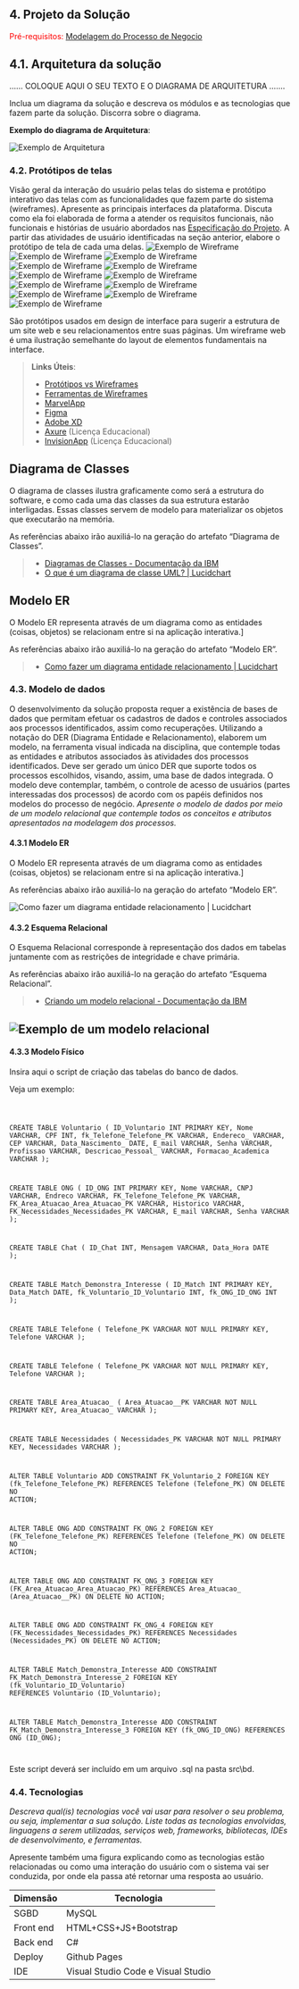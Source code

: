 ## 4. Projeto da Solução

<span style="color:red">Pré-requisitos: <a href="03-Modelagem do Processo de Negocio.md"> Modelagem do Processo de Negocio</a></span>

## 4.1. Arquitetura da solução


......  COLOQUE AQUI O SEU TEXTO E O DIAGRAMA DE ARQUITETURA .......

 Inclua um diagrama da solução e descreva os módulos e as tecnologias
 que fazem parte da solução. Discorra sobre o diagrama.
 
 **Exemplo do diagrama de Arquitetura**:
 
 ![Exemplo de Arquitetura](./images/geral.jpg)
 

### 4.2. Protótipos de telas

Visão geral da interação do usuário pelas telas do sistema e protótipo interativo das telas com as funcionalidades que fazem parte do sistema (wireframes).
Apresente as principais interfaces da plataforma. Discuta como ela foi elaborada de forma a atender os requisitos funcionais, não funcionais e histórias de usuário abordados nas <a href="02-Especificação do Projeto.md"> Especificação do Projeto</a>.
A partir das atividades de usuário identificadas na seção anterior, elabore o protótipo de tela de cada uma delas.
![Exemplo de Wireframe](images/telas/tela1.png)
![Exemplo de Wireframe](images/telas/tela2.png)
![Exemplo de Wireframe](images/telas/tela3.png)
![Exemplo de Wireframe](images/telas/tela4.png)
![Exemplo de Wireframe](images/telas/tela5.png)
![Exemplo de Wireframe](images/telas/tela6.png)
![Exemplo de Wireframe](images/telas/tela7.png)
![Exemplo de Wireframe](images/telas/tela8.png)
![Exemplo de Wireframe](images/telas/tela9.png)
![Exemplo de Wireframe](images/telas/tela10.png)
![Exemplo de Wireframe](images/telas/tela11.png)
![Exemplo de Wireframe](images/telas/tela12.png)

São protótipos usados em design de interface para sugerir a estrutura de um site web e seu relacionamentos entre suas páginas. Um wireframe web é uma ilustração semelhante do layout de elementos fundamentais na interface.
 
> **Links Úteis**:
> - [Protótipos vs Wireframes](https://www.nngroup.com/videos/prototypes-vs-wireframes-ux-projects/)
> - [Ferramentas de Wireframes](https://rockcontent.com/blog/wireframes/)
> - [MarvelApp](https://marvelapp.com/developers/documentation/tutorials/)
> - [Figma](https://www.figma.com/)
> - [Adobe XD](https://www.adobe.com/br/products/xd.html#scroll)
> - [Axure](https://www.axure.com/edu) (Licença Educacional)
> - [InvisionApp](https://www.invisionapp.com/) (Licença Educacional)


## Diagrama de Classes

O diagrama de classes ilustra graficamente como será a estrutura do software, e como cada uma das classes da sua estrutura estarão interligadas. Essas classes servem de modelo para materializar os objetos que executarão na memória.

As referências abaixo irão auxiliá-lo na geração do artefato “Diagrama de Classes”.

> - [Diagramas de Classes - Documentação da IBM](https://www.ibm.com/docs/pt-br/rational-soft-arch/9.6.1?topic=diagrams-class)
> - [O que é um diagrama de classe UML? | Lucidchart](https://www.lucidchart.com/pages/pt/o-que-e-diagrama-de-classe-uml)

## Modelo ER

O Modelo ER representa através de um diagrama como as entidades (coisas, objetos) se relacionam entre si na aplicação interativa.]

As referências abaixo irão auxiliá-lo na geração do artefato “Modelo ER”.

> - [Como fazer um diagrama entidade relacionamento | Lucidchart](https://www.lucidchart.com/pages/pt/como-fazer-um-diagrama-entidade-relacionamento)


### 4.3. Modelo de dados

O desenvolvimento da solução proposta requer a existência de bases de dados que permitam efetuar os cadastros de dados e controles associados aos processos identificados, assim como recuperações.
Utilizando a notação do DER (Diagrama Entidade e Relacionamento), elaborem um modelo, na ferramenta visual indicada na disciplina, que contemple todas as entidades e atributos associados às atividades dos processos identificados. Deve ser gerado um único DER que suporte todos os processos escolhidos, visando, assim, uma base de dados integrada. O modelo deve contemplar, também, o controle de acesso de usuários (partes interessadas dos processos) de acordo com os papéis definidos nos modelos do processo de negócio.
_Apresente o modelo de dados por meio de um modelo relacional que contemple todos os conceitos e atributos apresentados na modelagem dos processos._

#### 4.3.1 Modelo ER

O Modelo ER representa através de um diagrama como as entidades (coisas, objetos) se relacionam entre si na aplicação interativa.]

As referências abaixo irão auxiliá-lo na geração do artefato “Modelo ER”.

![Como fazer um diagrama entidade relacionamento | Lucidchart](images/DER.jpg)

#### 4.3.2 Esquema Relacional

O Esquema Relacional corresponde à representação dos dados em tabelas juntamente com as restrições de integridade e chave primária.
 
As referências abaixo irão auxiliá-lo na geração do artefato “Esquema Relacional”.

> - [Criando um modelo relacional - Documentação da IBM](https://www.ibm.com/docs/pt-br/cognos-analytics/10.2.2?topic=designer-creating-relational-model)

![Exemplo de um modelo relacional](images/logico.jpg "Exemplo de Modelo Relacional.")
---


#### 4.3.3 Modelo Físico

Insira aqui o script de criação das tabelas do banco de dados.

Veja um exemplo:

<code>

 CREATE TABLE Voluntario (
    ID_Voluntario INT PRIMARY KEY,
    Nome VARCHAR,
    CPF INT,
    fk_Telefone_Telefone_PK VARCHAR,
    Endereco_ VARCHAR,
    CEP VARCHAR,
    Data_Nascimento_ DATE,
    E_mail VARCHAR,
    Senha VARCHAR,
    Profissao VARCHAR,
    Descricao_Pessoal_ VARCHAR,
    Formacao_Academica VARCHAR
);

CREATE TABLE ONG (
    ID_ONG INT PRIMARY KEY,
    Nome VARCHAR,
    CNPJ VARCHAR,
    Endreco VARCHAR,
    FK_Telefone_Telefone_PK VARCHAR,
    FK_Area_Atuacao_Area_Atuacao_PK VARCHAR,
    Historico VARCHAR,
    FK_Necessidades_Necessidades_PK VARCHAR,
    E_mail VARCHAR,
    Senha VARCHAR
);

CREATE TABLE Chat (
    ID_Chat INT,
    Mensagem VARCHAR,
    Data_Hora DATE
);

CREATE TABLE Match_Demonstra_Interesse (
    ID_Match INT PRIMARY KEY,
    Data_Match DATE,
    fk_Voluntario_ID_Voluntario INT,
    fk_ONG_ID_ONG INT
);

CREATE TABLE Telefone (
    Telefone_PK VARCHAR NOT NULL PRIMARY KEY,
    Telefone VARCHAR
);

CREATE TABLE Telefone (
    Telefone_PK VARCHAR NOT NULL PRIMARY KEY,
    Telefone VARCHAR
);

CREATE TABLE Area_Atuacao_ (
    Area_Atuacao__PK VARCHAR NOT NULL PRIMARY KEY,
    Area_Atuacao_ VARCHAR
);

CREATE TABLE Necessidades (
    Necessidades_PK VARCHAR NOT NULL PRIMARY KEY,
    Necessidades VARCHAR
);
 
ALTER TABLE Voluntario ADD CONSTRAINT FK_Voluntario_2
    FOREIGN KEY (fk_Telefone_Telefone_PK)
    REFERENCES Telefone (Telefone_PK)
    ON DELETE NO ACTION;
 
ALTER TABLE ONG ADD CONSTRAINT FK_ONG_2
    FOREIGN KEY (FK_Telefone_Telefone_PK)
    REFERENCES Telefone (Telefone_PK)
    ON DELETE NO ACTION;
 
ALTER TABLE ONG ADD CONSTRAINT FK_ONG_3
    FOREIGN KEY (FK_Area_Atuacao_Area_Atuacao_PK)
    REFERENCES Area_Atuacao_ (Area_Atuacao__PK)
    ON DELETE NO ACTION;
 
ALTER TABLE ONG ADD CONSTRAINT FK_ONG_4
    FOREIGN KEY (FK_Necessidades_Necessidades_PK)
    REFERENCES Necessidades (Necessidades_PK)
    ON DELETE NO ACTION;
 
ALTER TABLE Match_Demonstra_Interesse ADD CONSTRAINT FK_Match_Demonstra_Interesse_2
    FOREIGN KEY (fk_Voluntario_ID_Voluntario)
    REFERENCES Voluntario (ID_Voluntario);
 
ALTER TABLE Match_Demonstra_Interesse ADD CONSTRAINT FK_Match_Demonstra_Interesse_3
    FOREIGN KEY (fk_ONG_ID_ONG)
    REFERENCES ONG (ID_ONG);

</code>

Este script deverá ser incluído em um arquivo .sql na pasta src\bd.




### 4.4. Tecnologias

_Descreva qual(is) tecnologias você vai usar para resolver o seu problema, ou seja, implementar a sua solução. Liste todas as tecnologias envolvidas, linguagens a serem utilizadas, serviços web, frameworks, bibliotecas, IDEs de desenvolvimento, e ferramentas._

Apresente também uma figura explicando como as tecnologias estão relacionadas ou como uma interação do usuário com o sistema vai ser conduzida, por onde ela passa até retornar uma resposta ao usuário.


| **Dimensão**   | **Tecnologia**  |
| ---            | ---             |
| SGBD           | MySQL           |
| Front end      | HTML+CSS+JS+Bootstrap |
| Back end       | C# |
| Deploy         | Github Pages |
| IDE            | Visual Studio Code e Visual Studio |

